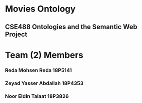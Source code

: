 # Movies Ontology
## CSE488 Ontologies and the Semantic Web Project

# Team (2) Members
### Reda Mohsen Reda 18P5141
### Zeyad Yasser Abdallah 18P4353
### Noor Eldin Talaat 18P3826
